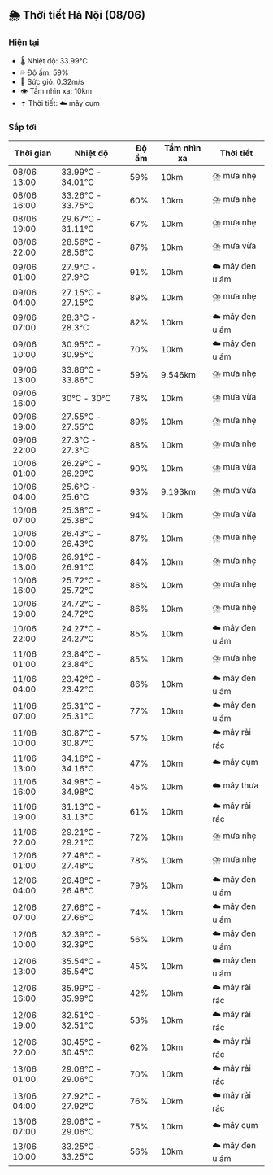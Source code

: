 ## 🌦️ Thời tiết Hà Nội (08/06)

### Hiện tại

- 🌡️ Nhiệt độ: 33.99℃
- 💦 Độ ẩm: 59%
- 💨 Sức gió: 0.32m/s
- 👁️ Tầm nhìn xa: 10km
- ☂️ Thời tiết: ☁️ mây cụm

### Sắp tới

| Thời gian | Nhiệt độ | Độ ẩm | Tầm nhìn xa | Thời tiết |
| --- | --- | --- | --- | --- |
| 08/06 13:00 | 33.99℃ - 34.01℃ | 59% | 10km | ⛈️ mưa nhẹ |
| 08/06 16:00 | 33.26℃ - 33.75℃ | 60% | 10km | ⛈️ mưa nhẹ |
| 08/06 19:00 | 29.67℃ - 31.11℃ | 67% | 10km | ⛈️ mưa nhẹ |
| 08/06 22:00 | 28.56℃ - 28.56℃ | 87% | 10km | ⛈️ mưa vừa |
| 09/06 01:00 | 27.9℃ - 27.9℃ | 91% | 10km | ☁️ mây đen u ám |
| 09/06 04:00 | 27.15℃ - 27.15℃ | 89% | 10km | ⛈️ mưa nhẹ |
| 09/06 07:00 | 28.3℃ - 28.3℃ | 82% | 10km | ☁️ mây đen u ám |
| 09/06 10:00 | 30.95℃ - 30.95℃ | 70% | 10km | ☁️ mây đen u ám |
| 09/06 13:00 | 33.86℃ - 33.86℃ | 59% | 9.546km | ⛈️ mưa nhẹ |
| 09/06 16:00 | 30℃ - 30℃ | 78% | 10km | ⛈️ mưa vừa |
| 09/06 19:00 | 27.55℃ - 27.55℃ | 89% | 10km | ⛈️ mưa nhẹ |
| 09/06 22:00 | 27.3℃ - 27.3℃ | 88% | 10km | ⛈️ mưa nhẹ |
| 10/06 01:00 | 26.29℃ - 26.29℃ | 90% | 10km | ⛈️ mưa vừa |
| 10/06 04:00 | 25.6℃ - 25.6℃ | 93% | 9.193km | ⛈️ mưa vừa |
| 10/06 07:00 | 25.38℃ - 25.38℃ | 94% | 10km | ⛈️ mưa vừa |
| 10/06 10:00 | 26.43℃ - 26.43℃ | 87% | 10km | ⛈️ mưa nhẹ |
| 10/06 13:00 | 26.91℃ - 26.91℃ | 84% | 10km | ⛈️ mưa nhẹ |
| 10/06 16:00 | 25.72℃ - 25.72℃ | 86% | 10km | ⛈️ mưa nhẹ |
| 10/06 19:00 | 24.72℃ - 24.72℃ | 86% | 10km | ⛈️ mưa nhẹ |
| 10/06 22:00 | 24.27℃ - 24.27℃ | 85% | 10km | ☁️ mây đen u ám |
| 11/06 01:00 | 23.84℃ - 23.84℃ | 85% | 10km | ⛈️ mưa nhẹ |
| 11/06 04:00 | 23.42℃ - 23.42℃ | 86% | 10km | ☁️ mây đen u ám |
| 11/06 07:00 | 25.31℃ - 25.31℃ | 77% | 10km | ☁️ mây đen u ám |
| 11/06 10:00 | 30.87℃ - 30.87℃ | 57% | 10km | ☁️ mây rải rác |
| 11/06 13:00 | 34.16℃ - 34.16℃ | 47% | 10km | ☁️ mây cụm |
| 11/06 16:00 | 34.98℃ - 34.98℃ | 45% | 10km | ☁️ mây thưa |
| 11/06 19:00 | 31.13℃ - 31.13℃ | 61% | 10km | ☁️ mây rải rác |
| 11/06 22:00 | 29.21℃ - 29.21℃ | 72% | 10km | ⛈️ mưa nhẹ |
| 12/06 01:00 | 27.48℃ - 27.48℃ | 78% | 10km | ⛈️ mưa nhẹ |
| 12/06 04:00 | 26.48℃ - 26.48℃ | 79% | 10km | ☁️ mây đen u ám |
| 12/06 07:00 | 27.66℃ - 27.66℃ | 74% | 10km | ☁️ mây đen u ám |
| 12/06 10:00 | 32.39℃ - 32.39℃ | 56% | 10km | ☁️ mây đen u ám |
| 12/06 13:00 | 35.54℃ - 35.54℃ | 45% | 10km | ☁️ mây đen u ám |
| 12/06 16:00 | 35.99℃ - 35.99℃ | 42% | 10km | ☁️ mây rải rác |
| 12/06 19:00 | 32.51℃ - 32.51℃ | 53% | 10km | ☁️ mây rải rác |
| 12/06 22:00 | 30.45℃ - 30.45℃ | 62% | 10km | ☁️ mây rải rác |
| 13/06 01:00 | 29.06℃ - 29.06℃ | 70% | 10km | ☁️ mây rải rác |
| 13/06 04:00 | 27.92℃ - 27.92℃ | 76% | 10km | ☁️ mây rải rác |
| 13/06 07:00 | 29.06℃ - 29.06℃ | 75% | 10km | ☁️ mây cụm |
| 13/06 10:00 | 33.25℃ - 33.25℃ | 56% | 10km | ☁️ mây đen u ám |
